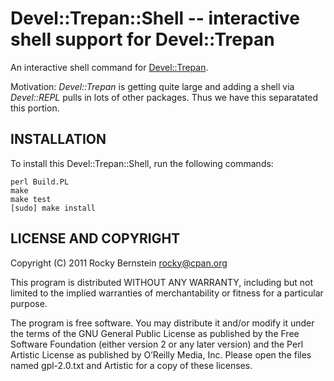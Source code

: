 Devel::Trepan::Shell -- interactive shell support for Devel::Trepan 
==================================================================

An interactive shell command for [Devel::Trepan](https://github.com/rocky/Perl-Devel-Trepan/wiki).

Motivation: _Devel::Trepan_ is getting quite large and adding a shell
via _Devel::REPL_ pulls in lots of other packages. Thus we have this
separatated this portion.

INSTALLATION
------------

To install this Devel::Trepan::Shell, run the following commands:

	perl Build.PL
	make
	make test
	[sudo] make install

LICENSE AND COPYRIGHT
---------------------

Copyright (C) 2011 Rocky Bernstein <rocky@cpan.org>

This program is distributed WITHOUT ANY WARRANTY, including but not
limited to the implied warranties of merchantability or fitness for a
particular purpose.

The program is free software. You may distribute it and/or modify it
under the terms of the GNU General Public License as published by the
Free Software Foundation (either version 2 or any later version) and
the Perl Artistic License as published by O’Reilly Media, Inc. Please
open the files named gpl-2.0.txt and Artistic for a copy of these
licenses.

